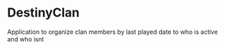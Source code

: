 # DestinyClan
Application to organize clan members by last played date to who is active and who isnt
